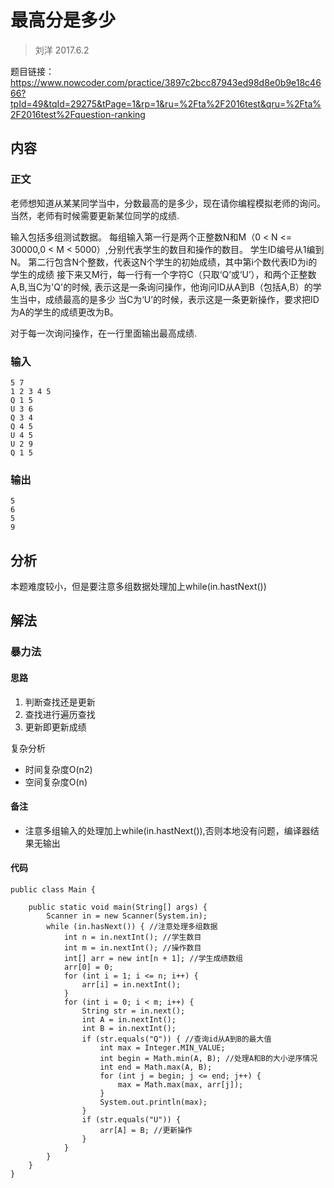 # 最高分是多少

> 刘洋
> 2017.6.2

题目链接：https://www.nowcoder.com/practice/3897c2bcc87943ed98d8e0b9e18c4666?tpId=49&tqId=29275&tPage=1&rp=1&ru=%2Fta%2F2016test&qru=%2Fta%2F2016test%2Fquestion-ranking

## 内容

### 正文


老师想知道从某某同学当中，分数最高的是多少，现在请你编程模拟老师的询问。当然，老师有时候需要更新某位同学的成绩. 

输入包括多组测试数据。
每组输入第一行是两个正整数N和M（0 < N <= 30000,0 < M < 5000）,分别代表学生的数目和操作的数目。
学生ID编号从1编到N。
第二行包含N个整数，代表这N个学生的初始成绩，其中第i个数代表ID为i的学生的成绩
接下来又M行，每一行有一个字符C（只取‘Q’或‘U’），和两个正整数A,B,当C为'Q'的时候, 表示这是一条询问操作，他询问ID从A到B（包括A,B）的学生当中，成绩最高的是多少
当C为‘U’的时候，表示这是一条更新操作，要求把ID为A的学生的成绩更改为B。

对于每一次询问操作，在一行里面输出最高成绩.

### 输入


```
5 7
1 2 3 4 5
Q 1 5
U 3 6
Q 3 4
Q 4 5
U 4 5
U 2 9
Q 1 5
```

### 输出


```
5
6
5
9
```

## 分析

本题难度较小，但是要注意多组数据处理加上while(in.hastNext())

## 解法

### 暴力法

#### 思路

1. 判断查找还是更新
2. 查找进行遍历查找
3. 更新即更新成绩


复杂分析

- 时间复杂度O(n2)
- 空间复杂度O(n)

#### 备注

- 注意多组输入的处理加上while(in.hastNext()),否则本地没有问题，编译器结果无输出

#### 代码


```
public class Main {

    public static void main(String[] args) {
        Scanner in = new Scanner(System.in);
        while (in.hasNext()) { //注意处理多组数据
            int n = in.nextInt(); //学生数目
            int m = in.nextInt(); //操作数目
            int[] arr = new int[n + 1]; //学生成绩数组
            arr[0] = 0;
            for (int i = 1; i <= n; i++) {
                arr[i] = in.nextInt();
            }
            for (int i = 0; i < m; i++) {
                String str = in.next();
                int A = in.nextInt();
                int B = in.nextInt();
                if (str.equals("Q")) { //查询id从A到B的最大值
                    int max = Integer.MIN_VALUE;
                    int begin = Math.min(A, B); //处理A和B的大小逆序情况
                    int end = Math.max(A, B);
                    for (int j = begin; j <= end; j++) {
                        max = Math.max(max, arr[j]);
                    }
                    System.out.println(max);
                }
                if (str.equals("U")) {
                    arr[A] = B; //更新操作
                }
            }
        }
    }
}
```
